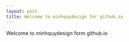 ```yaml
---
layout: post
title: Welcome to minhquydesign for github.io
---
```


Welcome to minhquydesign form github.io
